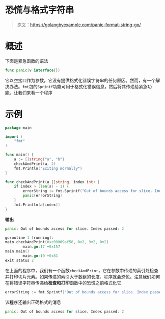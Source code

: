 # 恐慌与格式字符串

> 原文：<https://golangbyexample.com/panic-format-string-go/>

# **概述**

下面是紧急函数的语法

```go
func panic(v interface{})
```

它以空接口作为参数。它没有提供格式化错误字符串的任何原因。然而，有一个解决办法。`fmt`包的`Sprintf`功能可用于格式化错误信息，然后将其传递给紧急功能。让我们来看一个程序

# **示例**

```go
package main

import (
	"fmt"
)

func main() {
	a := []string{"a", "b"}
	checkAndPrint(a, 2)
	fmt.Println("Exiting normally")
}

func checkAndPrint(a []string, index int) {
	if index > (len(a) - 1) {
		errorString := fmt.Sprintf("Out of bounds access for slice. Index passed: %d", index)
		panic(errorString)
	}
	fmt.Println(a[index])
}
```

**输出**

```go
panic: Out of bounds access for slice. Index passed: 2

goroutine 1 [running]:
main.checkAndPrint(0xc00009af58, 0x2, 0x2, 0x2)
        main.go:17 +0x157
main.main()
        main.go:10 +0x81
exit status 2
```

在上面的程序中，我们有一个函数`checkAndPrint`，它在参数中传递的索引处检查并打印切片元素。如果传递的索引大于数组的长度，程序就会恐慌。注意我们如何在将错误字符串传递给**检查和打印**函数中的恐慌之前格式化它

```go
errorString := fmt.Sprintf("Out of bounds access for slice. Index passed: %d", index)
```

该程序还输出正确格式的消息

```go
panic: Out of bounds access for slice. Index passed: 2
```